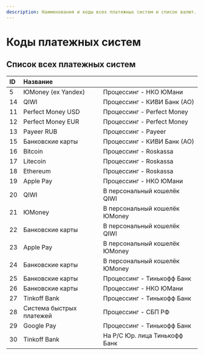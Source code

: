 ```yaml
---
description: Наименования и коды всех платежных систем и список валют.
---
```


# Коды платежных систем

## Список всех платежных систем

| ID | Название |  |
| :--- | :--- | :--- |
| 5 | ЮMoney \(ex Yandex\) | Процессинг - НКО ЮМани |
| 14 | QIWI | Процессинг - КИВИ Банк \(АО\) |
| 11 | Perfect Money USD | Процессинг - Perfect Money |
| 12 | Perfect Money EUR | Процессинг - Perfect Money |
| 13 | Payeer RUB | Процессинг - Payeer |
| 15 | Банковские карты | Процессинг - КИВИ Банк \(АО\) |
| 16 | Bitcoin | Процессинг - Roskassa |
| 17 | Litecoin | Процессинг - Roskassa |
| 18 | Ethereum | Процессинг - Roskassa |
| 19 | Apple Pay | Процессинг - НКО ЮМани |
| 20 | QIWI | В персональный кошелёк QIWI |
| 21 | ЮMoney | В персональный кошелёк ЮMoney |
| 22 | Банковские карты | В персональный кошелёк QIWI |
| 23 | Apple Pay | В персональный кошелёк ЮMoney |
| 24 | Банковские карты | В персональный кошелёк ЮMoney |
| 25 | Банковские карты | Процессинг - Тинькофф Банк |
| 26 | Банковские карты | Процессинг - НКО ЮМани |
| 27 | Tinkoff Bank | Процессинг - Тинькофф Банк |
| 28 | Система быстрых платежей | Процессинг - СБП РФ |
| 29 | Google Pay | Процессинг - Тинькофф Банк |
| 30 | Tinkoff Bank | На Р/С Юр. лица Тинькофф Банк |



